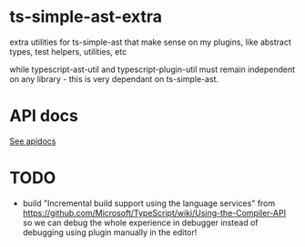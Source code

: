 # ts-simple-ast-extra

extra utilities for ts-simple-ast that make sense on my plugins, like abstract types, test helpers, utilities, etc

while typescript-ast-util and typescript-plugin-util must remain independent on any library - this is very dependant on ts-simple-ast. 


# API docs

[See apidocs](../docs/typescript-plugins-util/modules/_index_.html)

# TODO

* build "Incremental build support using the language services" from https://github.com/Microsoft/TypeScript/wiki/Using-the-Compiler-API so we can debug the whole experience in debugger instead of debugging using plugin manually in the editor!


<!-- 



    // /**
    //  * Removes all unused declarations like interfaces, classes, enums, functions, variables, parameters,
    //  * methods, properties, imports, etc. from all project's files unless `containers` parameter is given.
    //  * @param containers - Remove declarations only inside these Nodes.
    //  */
    // removeUnusedDeclarations(containers?: Node | Node[]): this {
    //     const context = {
    //         createSourceFile: (filePath: string, text?: string) => this._context.compilerFactory.createSourceFile(filePath, text || "", {markInProject: true}),
    //         getSourceFile: (filePath: string) => this._context.compilerFactory.getSourceFileFromCacheFromFilePath(filePath),
    //         getLanguageService: () => this
    //     };
    //     if (containers)
    //         ArrayUtils.asArray(containers).forEach(node => removeAllUnused(node, context));
    //     else {
    //         throw new Error("not implemented");
    //     }
    //     return this;
    // }


-->
